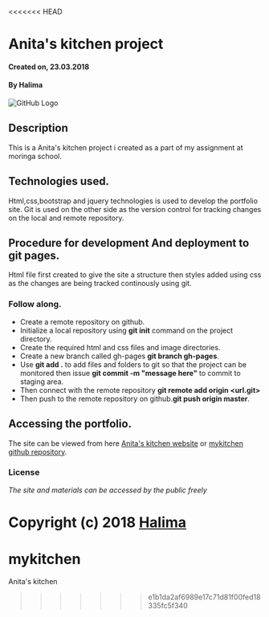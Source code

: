 <<<<<<< HEAD
# Anita's kitchen project
#### Created on, 23.03.2018
#### By **Halima**
![GitHub Logo](img/logoBig.png)

## Description
This is a Anita's kitchen project i created as a part of my assignment at moringa school.

## Technologies used.
Html,css,bootstrap and jquery technologies is used to develop the portfolio site.
Git is used on the other side as the version control for tracking changes on the local and remote repository.

## Procedure for development And deployment to git pages.
Html file first created to give the site a structure then styles added using css as the changes are being tracked continously using git.

### Follow along.

* Create a remote repository on github.
* Initialize a local repository using **git init** command on the project directory.
* Create the required html and css files and image directories.
* Create a new branch called gh-pages **git branch gh-pages**.
* Use **git add .** to add files and folders to git so that the project can be monitored then issue **git commit -m "message here"** to commit to staging area.
* Then connect with the remote repository **git remote add origin <url.git>**
* Then push to the remote repository on github.**git push origin master**.

## Accessing the portfolio.
The site can be viewed from here [Anita's kitchen website](https://halluh.github.io/mykitchen/) or [mykitchen github repository](https://github.com/halluh/mykitchen).

### License
*The site and materials can be accessed by the public freely*

Copyright (c) 2018 **[Halima](https://github.com/halluh)**
=======
# mykitchen
Anita's kitchen
>>>>>>> e1b1da2af6989e17c71d81f00fed18335fc5f340
